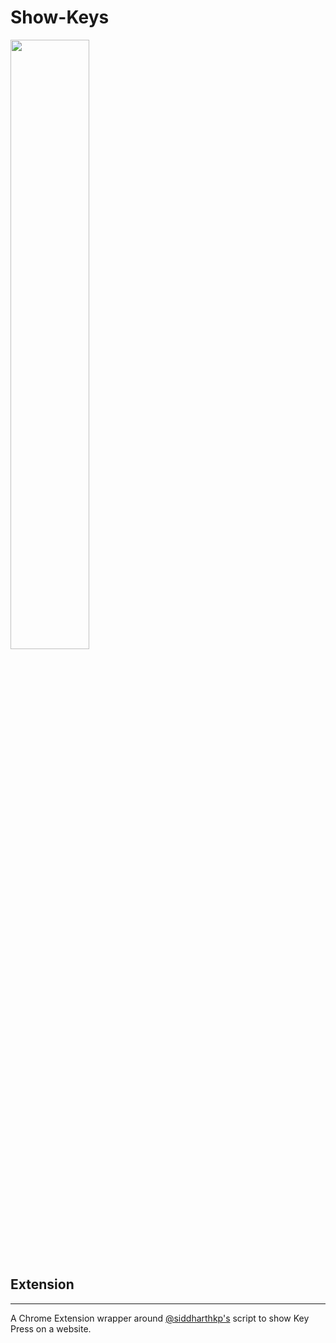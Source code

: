 # Show-Keys

<img src="https://user-images.githubusercontent.com/15321738/121798418-d5656800-cc43-11eb-8b1b-ac613da57859.png" width="50%"/>

## Extension
<hr />
A Chrome Extension wrapper around <a href="https://github.com/siddharthkp/show-keys/">@siddharthkp's</a> script to show Key Press on a website.
<br/><br/>
